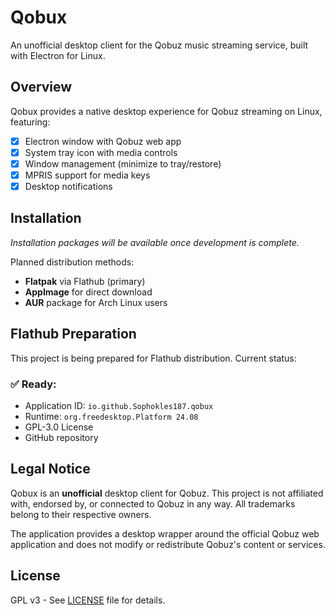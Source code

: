 # Qobux

An unofficial desktop client for the Qobuz music streaming service, built with Electron for Linux.

## Overview

Qobux provides a native desktop experience for Qobuz streaming on Linux, featuring:

- [x] Electron window with Qobuz web app
- [x] System tray icon with media controls  
- [x] Window management (minimize to tray/restore)
- [x] MPRIS support for media keys
- [x] Desktop notifications

## Installation

*Installation packages will be available once development is complete.*

Planned distribution methods:
- **Flatpak** via Flathub (primary)
- **AppImage** for direct download
- **AUR** package for Arch Linux users


## Flathub Preparation

This project is being prepared for Flathub distribution. Current status:

### ✅ Ready:
- Application ID: `io.github.Sophokles187.qobux`
- Runtime: `org.freedesktop.Platform 24.08`
- GPL-3.0 License
- GitHub repository

## Legal Notice

Qobux is an **unofficial** desktop client for Qobuz. This project is not affiliated with, endorsed by, or connected to Qobuz in any way. All trademarks belong to their respective owners.

The application provides a desktop wrapper around the official Qobuz web application and does not modify or redistribute Qobuz's content or services.

## License

GPL v3 - See [LICENSE](LICENSE) file for details.

